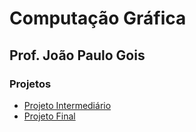 # Computação Gráfica
## Prof. João Paulo Gois

### Projetos

* [Projeto Intermediário](projeto1)
* [Projeto Final](projeto2)